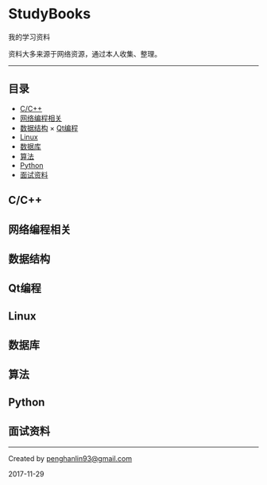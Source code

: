 StudyBooks
==========

我的学习资料

资料大多来源于网络资源，通过本人收集、整理。


----------

## 目录

* [C/C++](#cc)
* [网络编程相关](#网络编程相关)
* [数据结构](#数据结构)
× [Qt编程](#Qt编程)
* [Linux](#linux)
* [数据库](#数据库)
* [算法](#算法)
* [Python](#python)
* [面试资料](#面试资料)


## C/C++
## 网络编程相关
## 数据结构
## Qt编程
## Linux
## 数据库
## 算法
## Python
## 面试资料


----------

Created by penghanlin93@gmail.com 

2017-11-29
